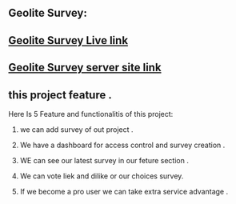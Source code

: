 ## Geolite Survey:
## [ Geolite Survey Live link ](https://geolite-client-site.web.app/)
## [ Geolite Survey server site link ](https://geolite-client-site.web.app/](https://github.com/Israt-Jahan-panna/surveysite-geolite-server-site))

## this project feature  . 
Here Is 5 Feature  and functionalitis of this project:
1. we can add survey of out project  . 
2. We have a dashboard for access control and survey creation .

3. WE can see our latest survey in our feture section .

4. We can vote liek and dilike or our choices survey.

5. If we become a pro user we can take extra service advantage  .




